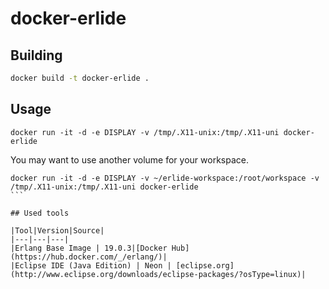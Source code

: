 # docker-erlide

## Building
```bash
docker build -t docker-erlide .
```

## Usage
```
docker run -it -d -e DISPLAY -v /tmp/.X11-unix:/tmp/.X11-uni docker-erlide
```

You may want to use another volume for your workspace.

````
docker run -it -d -e DISPLAY -v ~/erlide-workspace:/root/workspace -v /tmp/.X11-unix:/tmp/.X11-uni docker-erlide
```

## Used tools

|Tool|Version|Source|
|---|---|---|
|Erlang Base Image | 19.0.3|[Docker Hub](https://hub.docker.com/_/erlang/)|
|Eclipse IDE (Java Edition) | Neon | [eclipse.org](http://www.eclipse.org/downloads/eclipse-packages/?osType=linux)|
